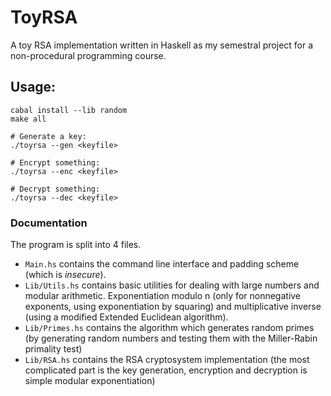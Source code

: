 # ToyRSA

A toy RSA implementation written in Haskell as my semestral project for a non-procedural programming course.

## Usage:
```
cabal install --lib random
make all

# Generate a key:
./toyrsa --gen <keyfile>

# Encrypt something:
./toyrsa --enc <keyfile>

# Decrypt something:
./toyrsa --dec <keyfile>
```

### Documentation
The program is split into 4 files. 
 - `Main.hs` contains the command line interface and padding scheme (which is *insecure*).
 - `Lib/Utils.hs` contains basic utilities for dealing with large numbers and modular arithmetic. Exponentiation modulo n (only for nonnegative exponents, using exponentiation by squaring) and multiplicative inverse (using a modified Extended Euclidean algorithm).
 - `Lib/Primes.hs` contains the algorithm which generates random primes (by generating random numbers and testing them with the Miller-Rabin primality test)
 - `Lib/RSA.hs` contains the RSA cryptosystem implementation (the most complicated part is the key generation, encryption and decryption is simple modular exponentiation)
